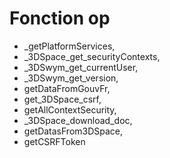 # Fonction op

- _getPlatformServices,
- _3DSpace_get_securityContexts,
- _3DSwym_get_currentUser,
- _3DSwym_get_version,
- getDataFromGouvFr,
- get_3DSpace_csrf,
- getAllContextSecurity,
- _3DSpace_download_doc,
- getDatasFrom3DSpace,
- getCSRFToken
